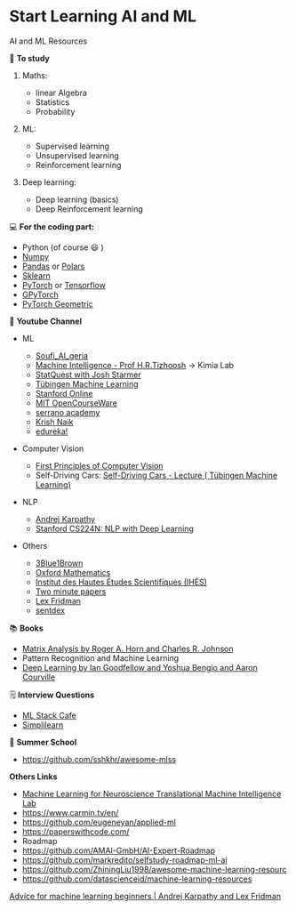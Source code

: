 # Start Learning AI and ML
 AI and ML Resources 


:memo: **To study** 

1. Maths: 
   - linear Algebra
   - Statistics
   - Probability
     
2. ML:
   - Supervised learning 
   - Unsupervised learning 
   - Reinforcement learning
     
3. Deep learning:
   - Deep learning (basics)
   - Deep Reinforcement learning 
 
:computer: **For the coding part:** 
   - Python (of course :smiley: ) 
   - [Numpy](https://numpy.org/doc/stable/user/absolute_beginners.html) 
   - [Pandas](https://pandas.pydata.org/docs/getting_started/intro_tutorials/01_table_oriented.html) or [Polars](https://pola-rs.github.io/polars/py-polars/html/reference/dataframe/index.html)
   - [Sklearn](https://scikit-learn.org/stable/) 
   - [PyTorch](https://pytorch.org/) or [Tensorflow](https://www.tensorflow.org/api_docs)
   - [GPyTorch](https://docs.gpytorch.ai/en/stable/)
   - [PyTorch Geometric](https://pytorch-geometric.readthedocs.io/en/latest/get_started/introduction.html)

🎥 **Youtube Channel** 

- ML 
   - [Soufi_AI_geria](https://youtube.com/playlist?list=PL0F47I2_gOn0bqpcsPhMd3SiOZ9kfBL1w&si=_-1rSFwdSmY1HhJh)
   - [Machine Intelligence - Prof H.R.Tizhoosh](https://youtube.com/playlist?list=PLvan4zSb2RaoRGHbSP15RYrUycboAmmLL&si=RLd9DrMbmox70H3K) → Kimia Lab
   - [StatQuest with Josh Starmer](https://www.youtube.com/@statquest)
   - [Tübingen Machine Learning](https://www.youtube.com/@TubingenML)
   - [Stanford Online](https://www.youtube.com/@stanfordonline)
   - [MIT OpenCourseWare](https://www.youtube.com/@mitocw)
   - [serrano academy](https://www.youtube.com/@SerranoAcademy)
   - [Krish Naik](https://www.youtube.com/@krishnaik06)
   - [edureka!](https://www.youtube.com/@edurekaIN)

- Computer Vision
   - [First Principles of Computer Vision](https://www.youtube.com/@firstprinciplesofcomputerv3258)
   - Self-Driving Cars: [Self-Driving Cars - Lecture ( Tübingen Machine Learning)](https://youtube.com/playlist?list=PL05umP7R6ij321zzKXK6XCQXAaaYjQbzr&si=Q_s1Wwe4lQ95B2_f)
- NLP
   - [Andrej Karpathy](https://www.youtube.com/@AndrejKarpathy)
   - [Stanford CS224N: NLP with Deep Learning](https://youtube.com/playlist?list=PLoROMvodv4rMFqRtEuo6SGjY4XbRIVRd4&si=GYRB4ohU0GZ5w74g)

- Others
   - [3Blue1Brown](https://www.youtube.com/c/3blue1brown)
   - [Oxford Mathematics](https://www.youtube.com/@OxfordMathematics)
   - [Institut des Hautes Études Scientifiques (IHÉS)](https://www.youtube.com/@IhesFr)
   - [Two minute papers](https://www.youtube.com/channel/UCbfYPyITQ-7l4upoX8nvctg)
   - [Lex Fridman](https://www.youtube.com/@lexfridman/videos)
   - [sentdex](https://www.youtube.com/@sentdex) 

:books: **Books**
- [Matrix Analysis by Roger A. Horn and Charles R. Johnson](https://assets.cambridge.org/97805218/39402/frontmatter/9780521839402_frontmatter.pdf)
- Pattern Recognition and Machine Learning 
- [Deep Learning by Ian Goodfellow and Yoshua Bengio and Aaron Courville](https://www.deeplearningbook.org/)

🗒️ **Interview Questions**
   - [ML Stack Cafe](https://www.mlstack.cafe/)
   - [Simplilearn](https://www.simplilearn.com/tutorials/machine-learning-tutorial/machine-learning-interview-questions)

🏫 **Summer School**
  - https://github.com/sshkhr/awesome-mlss 

**Others Links**
   - [Machine Learning for Neuroscience Translational Machine Intelligence Lab](https://ml4ns.github.io/)
   - https://www.carmin.tv/en/ 
   - https://github.com/eugeneyan/applied-ml 
   - https://paperswithcode.com/ 
   - Roadmap 
   - https://github.com/AMAI-GmbH/AI-Expert-Roadmap 	
   - https://github.com/markredito/selfstudy-roadmap-ml-ai 
   - https://github.com/ZhiningLiu1998/awesome-machine-learning-resourc 
   - https://github.com/datascienceid/machine-learning-resources

[Advice for machine learning beginners | Andrej Karpathy and Lex Fridman](https://youtu.be/I2ZK3ngNvvI?si=_-wz_Lg4rOuIZXmy)



